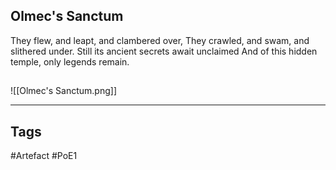 ## Olmec's Sanctum
They flew, and leapt, and clambered over,
They crawled, and swam, and slithered under.
Still its ancient secrets await unclaimed
And of this hidden temple, only legends remain.
##
![[Olmec's Sanctum.png]]

---
## Tags
#Artefact
#PoE1